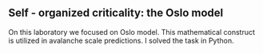 Self - organized criticality: the Oslo model
---
On this laboratory we focused on Oslo model. This mathematical construct is utilized in avalanche scale predictions. I solved the task in Python.

